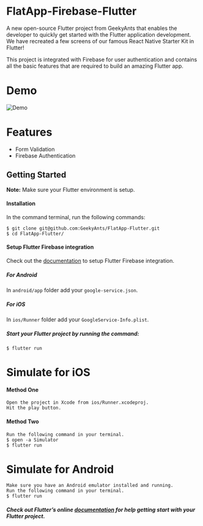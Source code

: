 # FlatApp-Firebase-Flutter

A new open-source Flutter project from GeekyAnts that enables the developer to quickly get started with the Flutter application development. We have recreated a few screens of our famous React Native Starter Kit in Flutter!

This project is integrated with Firebase for user authentication and contains all the basic features that are required to build an amazing Flutter app. 

# Demo
![Demo](https://github.com/GeekyAnts/FlatApp-Firebase-Flutter/raw/master/screenshots/FlatApp-TwoScreens.gif)

# Features
* Form Validation
* Firebase Authentication
    
## Getting Started
**Note:** Make sure your Flutter environment is setup.

#### Installation

In the command terminal, run the following commands:

    $ git clone git@github.com:GeekyAnts/FlatApp-Flutter.git
    $ cd FlatApp-Flutter/
    
#### Setup Flutter Firebase integration
Check out the [documentation](https://codelabs.developers.google.com/codelabs/flutter-firebase/#4) to setup Flutter Firebase integration.

##### For Android
In `android/app` folder add your `google-service.json`.
##### For iOS
In `ios/Runner` folder add your `GoogleService-Info.plist`.

##### Start your Flutter project by running the command:
    $ flutter run

# Simulate for iOS
#### Method One
    
    Open the project in Xcode from ios/Runner.xcodeproj.
    Hit the play button.

#### Method Two

    Run the following command in your terminal.
    $ open -a Simulator
    $ flutter run

# Simulate for Android

    Make sure you have an Android emulator installed and running.
    Run the following command in your terminal.
    $ flutter run
    
##### Check out Flutter’s online [documentation](http://flutter.io/) for help getting start with your Flutter project. 


